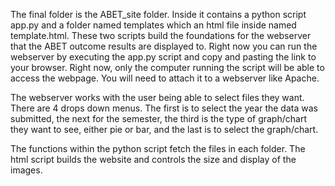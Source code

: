 The final folder is the ABET_site folder. Inside it contains a python script app.py and a folder named templates which an html file inside named template.html. These two scripts build the foundations for the webserver that the ABET outcome results are displayed to. Right now you can run the webserver by executing the app.py script and copy and pasting the link to your browser. Right now, only the computer running the script will be able to access the webpage. You will need to attach it to a webserver like Apache. 

The webserver works with the user being able to select files they want. There are 4 drops down menus. The first is to select the year the data was submitted, the next for the semester, the third is the type of graph/chart they want to see, either pie or bar, and the last is to select the graph/chart.

The functions within the python script fetch the files in each folder. The html script builds the website and controls the size and display of the images.

